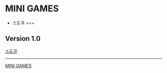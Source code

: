 MINI GAMES
===

* 스도쿠
===
## Version 1.0

[스도쿠](https://mini-games.my-autowired.com/sudoku)

***
[MINI GAMES](https://mini-games.my-autowired.com)